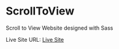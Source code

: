 # ScrollToView
Scroll to View Website designed with Sass

Live Site URL: [Live Site](https://jemi-code.github.io/ScrollToView)

